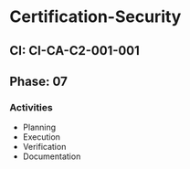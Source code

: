# Certification-Security

## CI: CI-CA-C2-001-001
## Phase: 07

### Activities
- Planning
- Execution
- Verification
- Documentation
